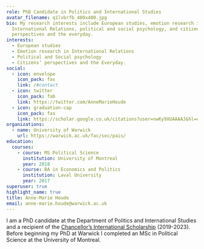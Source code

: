 ```yaml
---
role: PhD Candidate in Politics and International Studies
avatar_filename: q1lvbrfb_400x400.jpg
bio: My research interests include European studies, emotion research in
  International Relations, political and social psychology, and citizens’
  perspectives and the everyday.
interests:
  - European studies
  - Emotion research in International Relations
  - Political and Social psychology
  - Citizens’ perspectives and the Everyday.
social:
  - icon: envelope
    icon_pack: fas
    link: /#contact
  - icon: twitter
    icon_pack: fab
    link: https://twitter.com/AnneMarieHoude
  - icon: graduation-cap
    icon_pack: fas
    link: https://scholar.google.co.uk/citations?user=nwKy9XUAAAAJ&hl=en&authuser=1
organizations:
  - name: University of Warwick
    url: https://warwick.ac.uk/fac/soc/pais/
education:
  courses:
    - course: MS Political Science
      institution: University of Montreal
      year: 2018
    - course: BA in Economics and Politics
      institution: Laval University
      year: 2017
superuser: true
highlight_name: true
title: Anne-Marie Houde
email: anne-marie.houde@warwick.ac.uk
---
```

I am a PhD candidate at the Department of Politics and International Studies and a recipient of the [Chancellor’s International Scholarship](https://warwick.ac.uk/services/dc/schols_fund/scholarships_and_funding/chancellors_int/) (2019-2023). Before beginning my PhD at Warwick I completed an MSc in Political Science at the University of Montreal.